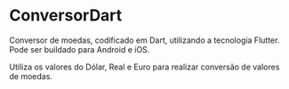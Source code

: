 # ConversorDart

Conversor de moedas, codificado em Dart, utilizando a tecnologia Flutter.
Pode ser buildado para Android e iOS.

Utiliza os valores do Dólar, Real e Euro para realizar conversão de valores de moedas.
